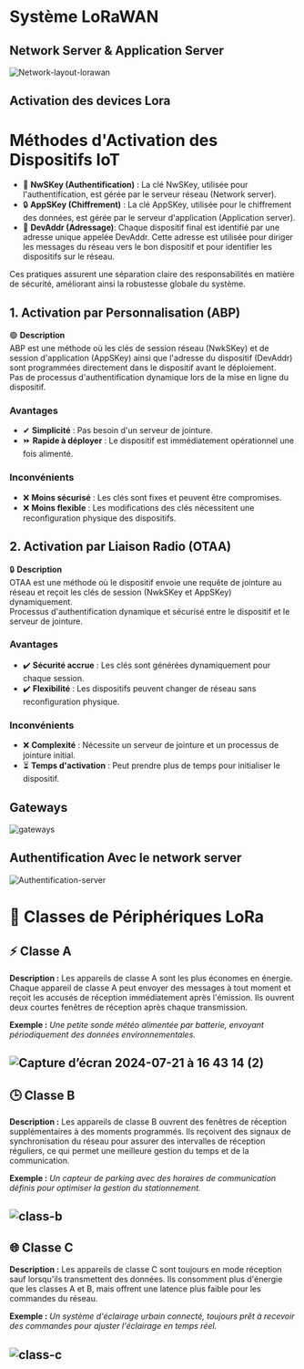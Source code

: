 # Système LoRaWAN

 ## Network Server & Application Server

![Network-layout-lorawan](https://github.com/user-attachments/assets/49622f33-e5a9-474d-bd4f-a1b303eb0aae)

## Activation des devices Lora

# Méthodes d'Activation des Dispositifs IoT



- 🔑 **NwSKey (Authentification)** : La clé NwSKey, utilisée pour l'authentification, est gérée par le serveur réseau (Network server).
- 🔒 **AppSKey (Chiffrement)** : La clé AppSKey, utilisée pour le chiffrement des données, est gérée par le serveur d'application (Application server).
- 📇 **DevAddr (Adressage)**: Chaque dispositif final est identifié par une adresse unique appelée DevAddr. Cette adresse est utilisée pour diriger les messages du réseau vers le bon dispositif et pour identifier les dispositifs sur le réseau.

Ces pratiques assurent une séparation claire des responsabilités en matière de sécurité, améliorant ainsi la robustesse globale du système.

## 1. Activation par Personnalisation (ABP)
🟢 **Description**  
ABP est une méthode où les clés de session réseau (NwkSKey) et de session d'application (AppSKey) ainsi que l'adresse du dispositif (DevAddr) sont programmées directement dans le dispositif avant le déploiement.  
Pas de processus d'authentification dynamique lors de la mise en ligne du dispositif.

### Avantages
- ✔ **Simplicité** : Pas besoin d'un serveur de jointure.
- ⏩ **Rapide à déployer** : Le dispositif est immédiatement opérationnel une fois alimenté.

### Inconvénients
- ❌ **Moins sécurisé** : Les clés sont fixes et peuvent être compromises.
- ❌ **Moins flexible** : Les modifications des clés nécessitent une reconfiguration physique des dispositifs.

## 2. Activation par Liaison Radio (OTAA)
🔒 **Description**  
OTAA est une méthode où le dispositif envoie une requête de jointure au réseau et reçoit les clés de session (NwkSKey et AppSKey) dynamiquement.  
Processus d'authentification dynamique et sécurisé entre le dispositif et le serveur de jointure.

### Avantages
- ✔️ **Sécurité accrue** : Les clés sont générées dynamiquement pour chaque session.
- ✔️ **Flexibilité** : Les dispositifs peuvent changer de réseau sans reconfiguration physique.

### Inconvénients
- ❌ **Complexité** : Nécessite un serveur de jointure et un processus de jointure initial.
- ⏳ **Temps d'activation** : Peut prendre plus de temps pour initialiser le dispositif.


 ## Gateways

 ![gateways](https://github.com/user-attachments/assets/04e61e72-e16d-43f7-9ceb-06b1ce2efeac)

 ## Authentification Avec le network server

 ![Authentification-server](https://github.com/user-attachments/assets/dfac128a-30ab-4e2d-8155-a33e0d0db84f)


 # 📶 Classes de Périphériques LoRa

## ⚡ Classe A
**Description :**
Les appareils de classe A sont les plus économes en énergie. Chaque appareil de classe A peut envoyer des messages à tout moment et reçoit les accusés de réception immédiatement après l'émission. Ils ouvrent deux courtes fenêtres de réception après chaque transmission.

**Exemple :**
*Une petite sonde météo alimentée par batterie, envoyant périodiquement des données environnementales.*

 ![Capture d’écran 2024-07-21 à 16 43 14 (2)](https://github.com/user-attachments/assets/47be90f5-61ea-48a6-8222-5a053f3bd748)
---

## 🕒 Classe B
**Description :**
Les appareils de classe B ouvrent des fenêtres de réception supplémentaires à des moments programmés. Ils reçoivent des signaux de synchronisation du réseau pour assurer des intervalles de réception réguliers, ce qui permet une meilleure gestion du temps et de la communication.

**Exemple :**
*Un capteur de parking avec des horaires de communication définis pour optimiser la gestion du stationnement.*

 ![class-b](https://github.com/user-attachments/assets/ecd88543-e412-473f-a12a-7074042aa703)
---

## 🌐 Classe C
**Description :**
Les appareils de classe C sont toujours en mode réception sauf lorsqu'ils transmettent des données. Ils consomment plus d'énergie que les classes A et B, mais offrent une latence plus faible pour les commandes du réseau.

**Exemple :**
*Un système d'éclairage urbain connecté, toujours prêt à recevoir des commandes pour ajuster l'éclairage en temps réel.*

 ![class-c](https://github.com/user-attachments/assets/c18b4380-a082-4bad-ac13-f5d5a051b829)
---


